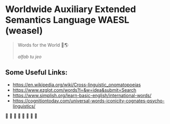 # Worldwide Auxiliary Extended Semantics Language WAESL (weasel)

> Words for the World 📙🌎
>
> _alfab tu jeo_

## Some Useful Links:
- https://en.wikipedia.org/wiki/Cross-linguistic_onomatopoeias
- https://www.ezglot.com/words?l=&w=idea&submit=Search
- https://www.simplish.org/learn-basic-english/international-words/
- https://cognitiontoday.com/universal-words-iconicity-cognates-psycho-linguistics/

🦫 🦫 🦫 🦫 🦫 🦫 🦫 🦫 
